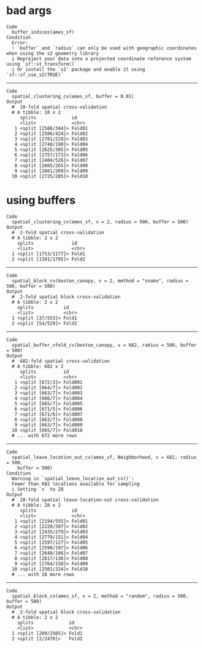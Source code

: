 # bad args

    Code
      buffer_indices(ames_sf)
    Condition
      Error:
      ! `buffer` and `radius` can only be used with geographic coordinates when using the s2 geometry library
      i Reproject your data into a projected coordinate reference system using `sf::st_transform()`
      i Or install the `s2` package and enable it using `sf::sf_use_s2(TRUE)`

---

    Code
      spatial_clustering_cv(ames_sf, buffer = 0.01)
    Output
      #  10-fold spatial cross-validation 
      # A tibble: 10 x 2
         splits             id    
         <list>             <chr> 
       1 <split [2586/344]> Fold01
       2 <split [2506/424]> Fold02
       3 <split [2701/229]> Fold03
       4 <split [2740/190]> Fold04
       5 <split [2625/305]> Fold05
       6 <split [2757/173]> Fold06
       7 <split [2404/526]> Fold07
       8 <split [2665/265]> Fold08
       9 <split [2661/269]> Fold09
      10 <split [2725/205]> Fold10

# using buffers

    Code
      spatial_clustering_cv(ames_sf, v = 2, radius = 500, buffer = 500)
    Output
      #  2-fold spatial cross-validation 
      # A tibble: 2 x 2
        splits              id   
        <list>              <chr>
      1 <split [1753/1177]> Fold1
      2 <split [1101/1795]> Fold2

---

    Code
      spatial_block_cv(boston_canopy, v = 2, method = "snake", radius = 500, buffer = 500)
    Output
      #  2-fold spatial block cross-validation 
      # A tibble: 2 x 2
        splits           id   
        <list>           <chr>
      1 <split [37/553]> Fold1
      2 <split [54/529]> Fold2

---

    Code
      spatial_buffer_vfold_cv(boston_canopy, v = 682, radius = 500, buffer = 500)
    Output
      #  682-fold spatial cross-validation 
      # A tibble: 682 x 2
         splits          id     
         <list>          <chr>  
       1 <split [672/3]> Fold001
       2 <split [664/7]> Fold002
       3 <split [663/7]> Fold003
       4 <split [666/7]> Fold004
       5 <split [665/7]> Fold005
       6 <split [671/5]> Fold006
       7 <split [671/6]> Fold007
       8 <split [663/7]> Fold008
       9 <split [663/7]> Fold009
      10 <split [665/7]> Fold010
      # ... with 672 more rows

---

    Code
      spatial_leave_location_out_cv(ames_sf, Neighborhood, v = 682, radius = 500,
        buffer = 500)
    Condition
      Warning in `spatial_leave_location_out_cv()`:
      Fewer than 682 locations available for sampling
      i Setting `v` to 28
    Output
      #  28-fold spatial leave-location-out cross-validation 
      # A tibble: 28 x 2
         splits             id    
         <list>             <chr> 
       1 <split [2194/555]> Fold01
       2 <split [2220/397]> Fold02
       3 <split [2435/279]> Fold03
       4 <split [2779/151]> Fold04
       5 <split [2597/127]> Fold05
       6 <split [2598/197]> Fold06
       7 <split [2640/166]> Fold07
       8 <split [2617/136]> Fold08
       9 <split [2764/150]> Fold09
      10 <split [2501/324]> Fold10
      # ... with 18 more rows

---

    Code
      spatial_block_cv(ames_sf, v = 2, method = "random", radius = 500, buffer = 500)
    Output
      #  2-fold spatial block cross-validation 
      # A tibble: 2 x 2
        splits             id   
        <list>             <chr>
      1 <split [209/2505]> Fold1
      2 <split [2/2470]>   Fold2

